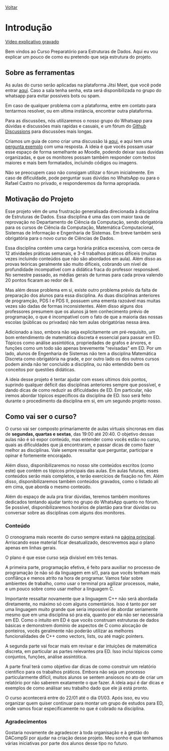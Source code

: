 [Voltar](../index.md)
# Introdução

[Vídeo explicativo gravado](https://www.youtube.com/watch?v=i1y-W_Kwzfk)

Bem vindos ao Curso Preparatório para Estruturas de Dados. Aqui eu vou explicar um pouco de como eu pretendo que seja estrutura do projeto.

## Sobre as ferramentas

As aulas do curso serão aplicadas na plataforma Jitsi Meet, que você pode entrar [aqui](https://meet.jit.si/ExcitedCoresUndergoDeliberately). Caso a sala tenha senha, esta será disponibilizada no grupo
do whatsapp para evitar possíveis bots ou spam.

Em caso de qualquer problema com a plataforma, entre em contato para tentarmos resolver, ou em ultima instância, encontrar outra plataforma.

Para as discussões, nós utilizaremos o nosso grupo do Whatsapp para dúvidas e discussões mais rapidas e casuais, e um fórum do [Github Discussions](https://github.com/orgs/CPrepED/discussions) para discussões mais longas.

Criamos um guia de como criar uma discussão lá [aqui](https://github.com/CPrepED/Discussao), e aqui tem uma [pergunta exemplo](https://github.com/orgs/CPrepED/discussions/3)
com uma resposta. A ideia é que vocês possam usar esse espaço de forma semelhante ao Moodle, podendo deixar suas duvidas organizadas, e que os monitores possam 
também responder com textos maiores e mais bem formatados, incluindo códigos ou imagens.

Não se preocupem caso não consigam utilizar o fórum inicialmente. Em caso de dificuldade, pode perguntar suas dúvidas no WhatsApp ou para o Rafael Castro no privado, 
e responderemos da forma apropriada.

## Motivação do Projeto

Esse projeto vêm de uma frustração generalisada direcionada à disciplina de Estruturas de Dados. Essa disciplina é uma das com maior taxa de reprovação no Departamento de
Ciência da Computação, sendo obrigatória para os cursos de Ciência da Computação, Matemática Computacional, Sistemas de Informação e Engenharia de Sistemas. Em 
breve também será obrigatória para o novo curso de Ciências de Dados.

Essa disciplina contém uma carga horária prática excessiva, com cerca de 12 atividades práticas semanais, e 3-4 trabalhos práticos difíceis (muitas vezes incluindo conteúdos
que não são abordados em aula). Além disso as provas teóricas geralmente são muito difíceis, cobrando um nível de profundidade incompatível com a didática fraca do professor
responsável. No semestre passado, as médias gerais de turmas para cada prova valendo 20 pontos ficaram ao redor de 8.

Mas além desse problema em si, existe outro problema prévio da falta de preparação dos alunos para essa disciplina. As duas disciplinas anteriores de programção, PDS I e PDS II, possuem uma ementa razoável mas muitas vezes são dadas de formas inconsistentes. Além disso alguns dos professores presumem que os alunos já tem conhecimento prévio de programação, o que é incompatível com o fato de que a maioria das nossas escolas (públicas ou privadas) não tem aulas obrigatórias nessa área.

Adicionado a isso, embora não seja explicitamente um pré-requisito, um bom entendimento de matemática discreta é essencial para passar em ED. Tópicos como análise assintótica, propriedades de grafos e árvores, e funções como um todo são apenas brevemente "revisadas" em ED. Por um lado, alunos de Engenharia de Sistemas não tem a disciplina Matemática Discreta como obrigatória na grade, e por outro lado os dos outros cursos podem ainda não ter concluído a disciplina, ou não entendido bem os conceitos por questões didáticas.

A ideia desse projeto é tentar ajudar com esses ultimos dois pontos, suprindo qualquer déficit das disciplinas anteriores sempre que possível, e dando dicas de como reduzir as dificuldades de ED. Em particular, não iremos abordar tópicos específicos da disciplina de ED. Isso será feito durante o procedimento da disciplina em si, em um segundo projeto nosso.

## Como vai ser o curso?

O curso vai ser composto primariamente de aulas virtuais síncronas em dias de **segundas, quartas e sextas**, das 19:00 até 20:40. O objetivo dessas aulas não é só expor conteúdo, mas entender como vocês estão no curso, quais as dificuldades que já encontraram, e passar dicas de como fazer melhor as disciplinas. Vale sempre ressaltar que perguntar, participar e opinar é fortemente encorajado.

Além disso, disponibilizaremos no nosso site conteúdos escritos (como este) que contém os tópicos principais das aulas. Em aulas futuras, esses conteúdos serão mais completos, e terão exercícios de fixação no fim. Além disso, disponibilizaremos também conteúdos gravados, como o listado ali em cima, que aborda o mesmo conteúdo.

Além do espaço de aula pra tirar dúvidas, teremos também monitores dedicados tentando ajudar tanto no grupo do WhatsApp quanto no fórum. Se possível, disponibilizaremos horários de plantão para tirar dúvidas ou conversar sobre as disciplinas com alguns dos monitores.

### Conteúdo

O cronograma mais recente do curso sempre estará na [página principal](https://cpreped.github.io). Arriscando esse material ficar desatualizado, descrevemos aqui o plano apenas em linhas gerais.

O plano é que esse curso seja divisível em três temas. 

A primeira parte, programação efetiva, é feito para auxiliar no processo de programação (e não só da linguagem em si!), para que vocês tenham mais confiânça e menos atrito na hora de programar. Vamos falar sobre ambientes de trabalho, como usar o terminal pra agilizar processos, make, e um pouco sobre como usar melhor a linguagem C.

Importante ressaltar novamente que a linguagem C++ não será abordada diretamente, no máximo só com alguns comentários. Isso é tanto por ser uma linguagem muito grande que seria impossível de abordar seriamente mesmo que em uma disciplina só pra ela, quanto por ela não ser necessária em ED. Como o intuito em ED é que vocês construam estruturas de dados básicas e demonstrem domínio de aspectos de C como alocação de ponteiros, vocês geralmente não poderão utilizar as melhores funcionalidades de C++ como vectors, lists, ou até magic pointers.

A segunda parte vai focar mais em revisar e dar intuições de matemática discreta, em particular as partes relevantes pra ED. Isso inclui tópicos como conjuntos, funções, análise assintótica.

A parte final terá como objetivo dar dicas de como construir um relatório científico para os trabalhos práticos. Embora não seja um processo particularmente difícil, muitos alunos se sentem ansiosos no ato de criar um relatório por não saberem exatamente o que fazer. A ideia aqui é dar dicas e exemplos de como análisar seu trabalho dado que ele já está pronto.


O curso acontecerá entre do 22/01 até o dia 01/03. Após isso, eu vou organizar quem quiser continuar para montar um grupo de estudos para ED, onde vamos focar especificamente no que é cobrado na disciplina.

### Agradecimentos

Gostaria novamente de agradescer à toda organisação e à gestão do DACompSI por ajudar na criação desse projeto. Meu sonho é que tenhamos várias iniciativas por parte dos alunos desse tipo no futuro.
